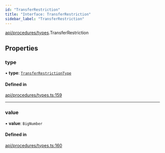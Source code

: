 ```yaml
---
id: "TransferRestriction"
title: "Interface: TransferRestriction"
sidebar_label: "TransferRestriction"
---
```


[api/procedures/types](../../../../../modules/API/Procedures/Types/Types.md).TransferRestriction

## Properties

### type

• **type**: [`TransferRestrictionType`](../../../../../enums/API/Procedures/Types/TransferRestrictionType/TransferRestrictionType.md)

#### Defined in

[api/procedures/types.ts:159](https://github.com/PolymeshAssociation/polymesh-sdk/blob/720afb69c/src/api/procedures/types.ts#L159)

___

### value

• **value**: `BigNumber`

#### Defined in

[api/procedures/types.ts:160](https://github.com/PolymeshAssociation/polymesh-sdk/blob/720afb69c/src/api/procedures/types.ts#L160)
